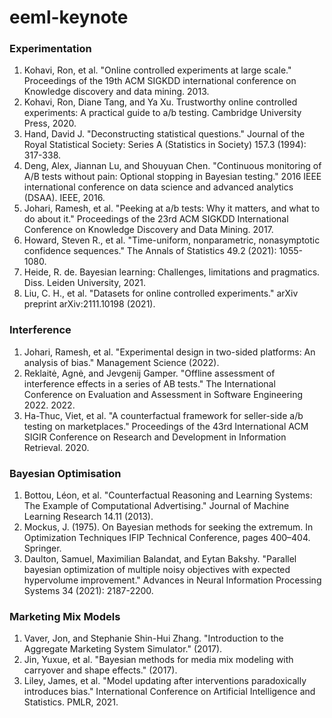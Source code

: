# eeml-keynote

### Experimentation
1. Kohavi, Ron, et al. "Online controlled experiments at large scale." Proceedings of the 19th ACM SIGKDD international conference on Knowledge discovery and data mining. 2013.
2. Kohavi, Ron, Diane Tang, and Ya Xu. Trustworthy online controlled experiments: A practical guide to a/b testing. Cambridge University Press, 2020.
3. Hand, David J. "Deconstructing statistical questions." Journal of the Royal Statistical Society: Series A (Statistics in Society) 157.3 (1994): 317-338.
4. Deng, Alex, Jiannan Lu, and Shouyuan Chen. "Continuous monitoring of A/B tests without pain: Optional stopping in Bayesian testing." 2016 IEEE international conference on data science and advanced analytics (DSAA). IEEE, 2016.
5. Johari, Ramesh, et al. "Peeking at a/b tests: Why it matters, and what to do about it." Proceedings of the 23rd ACM SIGKDD International Conference on Knowledge Discovery and Data Mining. 2017.
6. Howard, Steven R., et al. "Time-uniform, nonparametric, nonasymptotic confidence sequences." The Annals of Statistics 49.2 (2021): 1055-1080.
7. Heide, R. de. Bayesian learning: Challenges, limitations and pragmatics. Diss. Leiden University, 2021.
8. Liu, C. H., et al. "Datasets for online controlled experiments." arXiv preprint arXiv:2111.10198 (2021).

### Interference
1. Johari, Ramesh, et al. "Experimental design in two-sided platforms: An analysis of bias." Management Science (2022).
2. Reklaitė, Agnė, and Jevgenij Gamper. "Offline assessment of interference effects in a series of AB tests." The International Conference on Evaluation and Assessment in Software Engineering 2022. 2022.
3. Ha-Thuc, Viet, et al. "A counterfactual framework for seller-side a/b testing on marketplaces." Proceedings of the 43rd International ACM SIGIR Conference on Research and Development in Information Retrieval. 2020.

### Bayesian Optimisation
1. Bottou, Léon, et al. "Counterfactual Reasoning and Learning Systems: The Example of Computational Advertising." Journal of Machine Learning Research 14.11 (2013).
2. Mockus, J. (1975). On Bayesian methods for seeking the extremum. In Optimization Techniques IFIP Technical Conference, pages 400–404. Springer.
3. Daulton, Samuel, Maximilian Balandat, and Eytan Bakshy. "Parallel bayesian optimization of multiple noisy objectives with expected hypervolume improvement." Advances in Neural Information Processing Systems 34 (2021): 2187-2200.

### Marketing Mix Models
1. Vaver, Jon, and Stephanie Shin-Hui Zhang. "Introduction to the Aggregate Marketing System Simulator." (2017).
2. Jin, Yuxue, et al. "Bayesian methods for media mix modeling with carryover and shape effects." (2017).
3. Liley, James, et al. "Model updating after interventions paradoxically introduces bias." International Conference on Artificial Intelligence and Statistics. PMLR, 2021.
